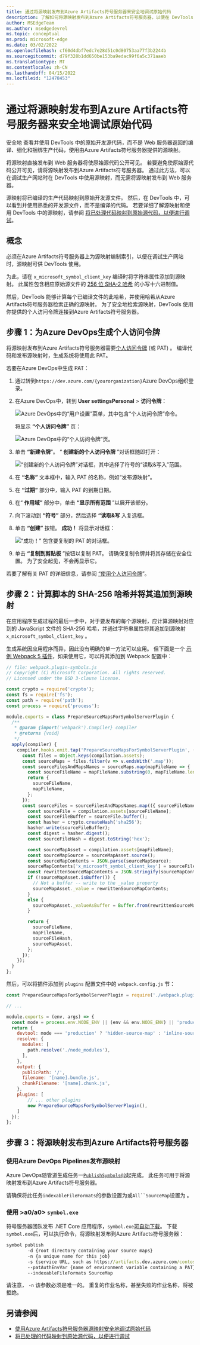 ```yaml
---
title: 通过将源映射发布到Azure Artifacts符号服务器来安全地调试原始代码
description: 了解如何将源映射发布到Azure Artifacts符号服务器，以便在 DevTools 中安全调试原始源代码。
author: MSEdgeTeam
ms.author: msedgedevrel
ms.topic: conceptual
ms.prod: microsoft-edge
ms.date: 03/02/2022
ms.openlocfilehash: cf60d4dbf7edc7e28d51c0d80753aa77f3b2244b
ms.sourcegitcommit: d79f328b1dd650be153ba9edac99f6a5c371aaeb
ms.translationtype: MT
ms.contentlocale: zh-CN
ms.lasthandoff: 04/15/2022
ms.locfileid: "12478453"
---
```

# <a name="securely-debug-original-code-by-publishing-source-maps-to-the-azure-artifacts-symbol-server"></a>通过将源映射发布到Azure Artifacts符号服务器来安全地调试原始代码

安全地<!-- add sentence to define "securely", what are we making not happen?  what's the UX/end-result motivation for "securely"? --> 查看并使用 DevTools 中的原始开发源代码，而不是 Web 服务器返回的编译、细化和捆绑生产代码，使用由Azure Artifacts符号服务器提供的源映射。

将源映射直接发布到 Web 服务器将使原始源代码公开可见。  若要避免使原始源代码公开可见，请将源映射发布到Azure Artifacts符号服务器。  通过此方法，可以在调试生产网站时在 DevTools 中使用源映射，而无需将源映射发布到 Web 服务器。

源映射将已编译的生产代码映射到原始开发源文件。 然后，在 DevTools 中，可以看到并使用熟悉的开发源文件，而不是编译的代码。 若要详细了解源映射和使用 DevTools 中的源映射，请参阅 [将已处理代码映射到原始源代码，以便进行调试](source-maps.md)。


<!-- ====================================================================== -->
## <a name="concepts"></a>概念

必须在Azure Artifacts符号服务器上为源映射编制索引，以便在调试生产网站时，源映射可供 DevTools 使用。

为此，请在 `x_microsoft_symbol_client_key` 编译时将字符串属性添加到源映射。  此属性包含相应原始源文件的 [256 位 SHA-2 哈希](https://en.wikipedia.org/wiki/SHA-2) 的小写十六进制值。

然后，DevTools 能够计算每个已编译文件的此哈希，并使用哈希从Azure Artifacts符号服务器检索正确的源映射。  为了安全地检索源映射，DevTools 使用你提供的个人访问令牌连接到Azure Artifacts符号服务器。


<!-- ====================================================================== -->
## <a name="step-1-generate-a-personal-access-token-for-azure-devops"></a>步骤 1：为Azure DevOps生成个人访问令牌

将源映射发布到Azure Artifacts符号服务器需要[个人访问令牌](/azure/devops/organizations/accounts/use-personal-access-tokens-to-authenticate) (或 PAT) 。 编译代码和发布源映射时，生成系统将使用此 PAT。

若要在Azure DevOps中生成 PAT：

1. 通过转到`https://dev.azure.com/{yourorganization}`Azure DevOps组织登录。

1. 在Azure DevOps中，转到 **User settingsPersonal** >  **访问令牌**：
    
   ![Azure DevOps中的“用户设置”菜单，其中包含“个人访问令牌”命令。](images/ado-pat-settings.png)

   将显示 **“个人访问令牌”** 页：

   ![Azure DevOps中的“个人访问令牌”页。](images/ado-pat-page.png)

1. 单击 **“新建令牌**”。  “ **创建新的个人访问令牌** ”对话框随即打开：

   ![“创建新的个人访问令牌”对话框，其中选择了符号的“读取&写入”范围。](images/ado-pat-config-write.png)

1. 在 **“名称”** 文本框中，输入 PAT 的名称，例如“发布源映射”。

1. 在 **“过期”** 部分中，输入 PAT 的到期日期。

1. 在“ **作用域”** 部分中，单击 **“显示所有范围** ”以展开该部分。

1. 向下滚动到 **“符号”** 部分，然后选择 **“读取&写** 入复选框。

1. 单击 **“创建”** 按钮。  **成功！** 将显示对话框：

   ![“成功！” 包含要复制的 PAT 的对话框。](images/ado-pat-success-copy-clipboard.png)

1. 单击 **“复制到剪贴板** ”按钮以复制 PAT。  请确保复制令牌并将其存储在安全位置。 为了安全起见，不会再显示它。

若要了解有关 PAT 的详细信息，请参阅 [“使用个人访问令牌](/azure/devops/organizations/accounts/use-personal-access-tokens-to-authenticate)”。


<!-- ====================================================================== -->
## <a name="step-2-compute-the-sha-256-hash-of-your-script-and-append-it-to-your-source-maps"></a>步骤 2：计算脚本的 SHA-256 哈希并将其追加到源映射

在应用程序生成过程的最后一步中，对于要发布的每个源映射，应计算源映射对应到的 JavaScript 文件的 SHA-256 哈希，并通过字符串属性将其追加到源映射 `x_microsoft_symbol_client_key` 。

生成系统因应用程序而异，因此没有明确的单一方法可以应用。 但下面是一个 [示例 Webpack 5 插件](https://webpack.js.org/)，如果使用它，可以将其添加到 Webpack 配置中：

```js
// file: webpack.plugin-symbols.js
// Copyright (C) Microsoft Corporation. All rights reserved.
// Licensed under the BSD 3-clause license.

const crypto = require('crypto');
const fs = require('fs');
const path = require('path');
const process = require('process');

module.exports = class PrepareSourceMapsForSymbolServerPlugin {
  /**
   * @param {import('webpack').Compiler} compiler
   * @returns {void}
   */
  apply(compiler) {
    compiler.hooks.emit.tap('PrepareSourceMapsForSymbolServerPlugin', (compilation) => {
      const files = Object.keys(compilation.assets);
      const sourceMaps = files.filter(v => v.endsWith('.map'));
      const sourceFilesAndMapsNames = sourceMaps.map(mapFileName => {
        const sourceFileName = mapFileName.substring(0, mapFileName.length - 4);
        return {
          sourceFileName,
          mapFileName,
        };
      });
      const sourceFiles = sourceFilesAndMapsNames.map(({ sourceFileName, mapFileName }) => {
        const sourceFile = compilation.assets[sourceFileName];
        const sourceFileBuffer = sourceFile.buffer();
        const hasher = crypto.createHash('sha256');
        hasher.write(sourceFileBuffer);
        const digest = hasher.digest();
        const sourceFileHash = digest.toString('hex');

        const sourceMapAsset = compilation.assets[mapFileName];
        const sourceMapSource = sourceMapAsset.source();
        const sourceMapContents = JSON.parse(sourceMapSource);
        sourceMapContents['x_microsoft_symbol_client_key'] = sourceFileHash;
        const rewrittenSourceMapContents = JSON.stringify(sourceMapContents);
        if (!sourceMapAsset.isBuffer()) {
          // Not a buffer -- write to the _value property
          sourceMapAsset._value = rewrittenSourceMapContents;
        }
        else {
          sourceMapAsset._valueAsBuffer = Buffer.from(rewrittenSourceMapContents, 'utf-8');
        }

        return {
          sourceFileName,
          mapFileName,
          sourceFileHash,
          sourceMapAsset,
        };
      });
    });
  }
};
```

然后，可以将插件添加到 `plugins` 配置文件中的 `webpack.config.js` 节：

```js
const PrepareSourceMapsForSymbolServerPlugin = require('./webpack.plugin-symbols.js');

// ...

module.exports = (env, args) => {
  const mode = process.env.NODE_ENV || (env && env.NODE_ENV) || 'production';
  return {
    devtool: mode === 'production' ? 'hidden-source-map' : 'inline-source-map',
    resolve: {
      modules: [
        path.resolve('./node_modules'),
      ],
    },
    output: {
      publicPath: '/',
      filename: '[name].bundle.js',
      chunkFilename: '[name].chunk.js',
    },
    plugins: [
        // ... other plugins
        new PrepareSourceMapsForSymbolServerPlugin(),
    ]
  });
};
```


<!-- ====================================================================== -->
## <a name="step-3-publish-source-maps-to-the-azure-artifacts-symbol-server"></a>步骤 3：将源映射发布到Azure Artifacts符号服务器


### <a name="publish-source-maps-using-azure-devops-pipelines"></a>使用Azure DevOps Pipelines发布源映射

Azure DevOps随管道生成任务一[`PublishSymbols@2`](/azure/devops/pipelines/tasks/build/index-sources-publish-symbols)起完成。 此任务可用于将源映射发布到Azure Artifacts符号服务器。

请确保将此任务`indexableFileFormats`的参数设置为或`All``SourceMap`设置为 。


### <a name="publish-source-maps-using-symbolexe"></a>使用 >a0/a0> `symbol.exe`

符号服务器团队发布 .NET Core 应用程序，`symbol.exe`[可自动下载](/rest/api/azure/devops/symbol/client/get)。 下载`symbol.exe`后，可以执行命令，将源映射发布到Azure Artifacts符号服务器：

```cmd
symbol publish
        -d {root directory containing your source maps}
        -n {a unique name for this job}
        -s {service URL, such as https://artifacts.dev.azure.com/contoso}
        --patAuthEnvVar {name of environment variable containing a PAT}
        --indexableFileFormats SourceMap
```

请注意， `-n` 该参数必须是唯一的。 重复的作业名称，甚至失败的作业名称，将被拒绝。


<!-- ====================================================================== -->
## <a name="see-also"></a>另请参阅

* [使用Azure Artifacts符号服务器源映射安全地调试原始代码](consume-source-maps-from-azure.md)
* [将已处理的代码映射到原始源代码，以便进行调试](source-maps.md)
